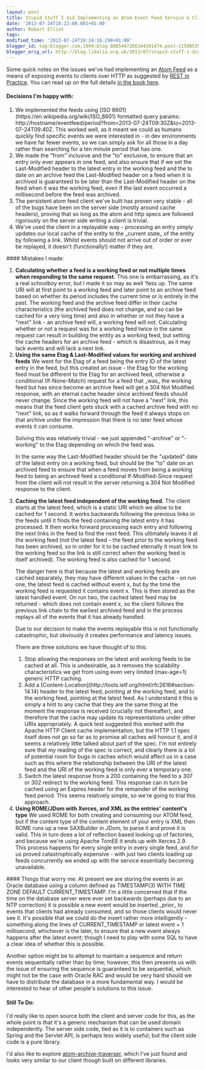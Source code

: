 ```yaml
---
layout: post
title: Stupid Stuff I did Implementing an Atom Event Feed Service & Client
date: '2013-07-24T18:22:00.001+01:00'
author: Robert Elliot
tags: 
modified_time: '2013-07-24T18:24:18.298+01:00'
blogger_id: tag:blogger.com,1999:blog-8805447266344101474.post-2150053529937798921
blogger_orig_url: http://blog.lidalia.org.uk/2013/07/stupid-stuff-i-did-implementing-atom.html
---
```


Some quick notes on the issues we've had implementing an [Atom Feed](http://tools.ietf.org/html/rfc4287) as a means of exposing events to clients over HTTP as suggested by [REST in Practice](http://restinpractice.com/book/). You can read up on the full details [in the book here](http://answers.oreilly.com/topic/2153-rest-in-practice-how-to-use-atom-for-event-driven-systems/).
#### Decisions I'm happy with:
<ol><li>We implemented the feeds using [ISO 8601](https://en.wikipedia.org/wiki/ISO_8601) formatted query params: http://hostname/eventfeed/period?from=2013-07-24T09:30Z&amp;to=2013-07-24T09:40Z. This worked well, as it meant we could as humans quickly find specific events we were interested in - in dev environments we have far fewer events, so we can simply ask for all those in a day rather than searching for a ten minute period that has one.</li><li>We made the "from" inclusive and the "to" exclusive, to ensure that an entry only ever appears in one feed, and also ensure that if we set the Last-Modified header to the latest entry in the working feed and the to date on an archive feed the Last-Modified header on a feed when it is archived is guaranteed to be later than the Last-Modified header on the feed when it was the working feed, even if the last event occurred a millisecond before the feed was archived.</li><li>The persistent atom feed client we've built has proven very stable - all of the bugs have been on the server side (mostly around cache headers), proving that so long as the atom and http specs are followed rigorously on the server side writing a client is trivial.</li><li>We've used the client in a replayable way - processing an entry simply updates our local cache of the entity to the _current state_ of the entity by following a link. Whilst events should not arrive out of order or ever be replayed, it doesn't (functionally!) matter if they are.</li></ol>
#### Mistakes I made:
<ol><li><b>Calculating whether a feed is a working feed or not multiple times when responding to the same request.</b>
This one is embarrassing, as it's a real schoolboy error, but I made it so may as well 'fess up. The same URI will at first point to a working feed and later point to an archive feed based on whether its period includes the current time or is entirely in the past. The working feed and the archive feed differ in their cache characteristics (the archived feed does not change, and so can be cached for a very long time) and also in whether or not they have a "next" link - an archive feed will, a working feed will not. Calculating whether or not a request was for a working feed twice in the same request can result in building the entity as a working feed, but setting the cache headers for an archive feed - which is disastrous, as it may lack events and will lack a next link.
</li><li><b>Using the same Etag &amp; Last-Modified values for working and archived feeds</b>
We went for the Etag of a feed being the entry ID of the latest entry in the feed, but this created an issue - the Etag for the working feed must be different to the Etag for an archived feed, otherwise a conditional (If-None-Match) request for a feed that _was_ the working feed but has since become an archive feed will get a 304 Not Modified response, with an eternal cache header since archived feeds should never change. Since the working feed will not have a "next" link, this means that the feed client gets stuck with a cached archive feed with no "next" link, so as it walks forward through the feed it always stops on that archive under the impression that there is no later feed whose events it can consume.

Solving this was relatively trivial - we just appended "-archive" or "-working" to the Etag depending on which the feed was.

In the same way the Last-Modified header should be the "updated" date of the latest entry on a working feed, but should be the "to" date on an archived feed to ensure that when a feed moves from being a working feed to being an archived feed a conditional If-Modified-Since request from the client will not result in the server returning a 304 Not Modified response to the client.</li><li><b>Caching the latest feed independent of the working feed.</b>
The client starts at the latest feed, which is a static URI which we allow to be cached for 1 second. It works backwards following the previous links in the feeds until it finds the feed containing the latest entry it has processed. It then works forward processing each entry and following the next links in the feed to find the next feed. This ultimately leaves it at the working feed (not the latest feed - the feed prior to the working feed has been archived, so in order for it to be cached eternally it must link to the working feed so the link is still correct when the working feed is itself archived). The working feed is also cached for 1 second.

The danger here is that because the latest and working feeds are cached separately, they may have different values in the cache - on run one, the latest feed is cached without event x, but by the time the working feed is requested it contains event x. This is then stored as the latest handled event. On run two, the cached latest feed may be returned - which does not contain event x, so the client follows the previous link chain to the earliest archived feed and in the process replays all of the events that it has already handled.

Due to our decision to make the events replayable this is not functionally catastrophic, but obviously it creates performance and latency issues.

There are three solutions we have thought of to this:
<ol><li>Stop allowing the responses on the latest and working feeds to be cached at all. This is undesirable, as it removes the scalability characteristics we get from using even very limited (max-age=1) generic HTTP caching.</li><li>Add a [Content-Location](http://tools.ietf.org/html/rfc2616#section-14.14) header to the latest feed, pointing at the working feed, and to the working feed, pointing at the latest feed. As I understand it this is simply a hint to any cache that they are the same thing at the moment the response is received (crucially not thereafter), and therefore that the cache may update its representations under other URIs appropriately. A quick test suggested this worked with the Apache HTTP Client cache implementation, but the HTTP 1.1 spec itself does not go so far as to promise all caches will honour it, and it seems a relatively little talked about part of the spec. I'm not entirely sure that my reading of the spec is correct, and clearly there is a lot of potential room for bugs in caches which would affect us in a case such as this where the relationship between the URI of the latest feed and the URI of the working feed is only ever a temporary one.</li><li>Switch the latest response from a 200 containing the feed to a 307 or 302 redirect to the working feed. This response can in turn be cached using an Expires header for the remainder of the working feed period. This seems relatively simple, so we're going to trial this approach.</li></ol></li><li><b>Using ROME/JDom with Xerces, and XML as the entries' content's type</b>
We used ROME for both creating and consuming our ATOM feed, but if the content type of the content element of your entry is XML then ROME runs up a new SAXBuilder in JDom, to parse it and prove it is valid. This in turn does a lot of reflection based looking up of factories, and because we're using Apache TomEE it ends up with Xerces 2.9. This process happens for every single entry in every single feed, and for us proved catastrophically expensive - with just two clients loading up feeds concurrently we ended up with the service essentially becoming unavailable.</li></ol>
#### Things that worry me:
At present we are storing the events in an Oracle database using a column defined as TIMESTAMP(3) WITH TIME ZONE DEFAULT CURRENT_TIMESTAMP. I'm a little concerned that if the time on the database server were ever set backwards (perhaps due to an NTP correction) it is possible a new event would be inserted _prior_ to events that clients had already consumed, and so those clients would never see it. It's possible that we could do the insert rather more intelligently - something along the lines of CURRENT_TIMESTAMP or latest event + 1 millisecond, whichever is the later, to ensure that a new event always happens after the latest event; though I need to play with some SQL to have a clear idea of whether this is possible.

Another option might be to attempt to maintain a sequence and return events sequentially rather than by time; however, this then presents us with the issue of ensuring the sequence is guaranteed to be sequential, which might not be the case with Oracle RAC and would be very hard should we have to distribute the database in a more fundamental way. I would be interested to hear of other people's solutions to this issue.
#### Still To Do:
I'd really like to open source both the client and server code for this, as the whole point is that it's a generic mechanism that can be used domain independently. The server side code, tied as it is to containers such as Spring and the Servlet API, is perhaps less widely useful; but the client side code is a pure library.

I'd also like to explore [atom-archive-traverser](https://github.com/plasma147/atom-archive-traverser), which I've just found and looks very similar to our client though built on different libraries.

